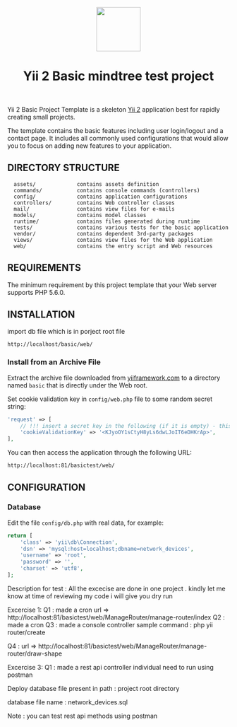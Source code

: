 <p align="center">
    <a href="https://github.com/yiisoft" target="_blank">
        <img src="https://avatars0.githubusercontent.com/u/993323" height="100px">
    </a>
    <h1 align="center">Yii 2 Basic mindtree test project</h1>
    <br>
</p>

Yii 2 Basic Project Template is a skeleton [Yii 2](http://www.yiiframework.com/) application best for
rapidly creating small projects.

The template contains the basic features including user login/logout and a contact page.
It includes all commonly used configurations that would allow you to focus on adding new
features to your application.


DIRECTORY STRUCTURE
-------------------

      assets/             contains assets definition
      commands/           contains console commands (controllers)
      config/             contains application configurations
      controllers/        contains Web controller classes
      mail/               contains view files for e-mails
      models/             contains model classes
      runtime/            contains files generated during runtime
      tests/              contains various tests for the basic application
      vendor/             contains dependent 3rd-party packages
      views/              contains view files for the Web application
      web/                contains the entry script and Web resources



REQUIREMENTS
------------

The minimum requirement by this project template that your Web server supports PHP 5.6.0.


INSTALLATION
------------
import db file which is in porject root file

~~~
http://localhost/basic/web/
~~~

### Install from an Archive File

Extract the archive file downloaded from [yiiframework.com](http://www.yiiframework.com/download/) to
a directory named `basic` that is directly under the Web root.

Set cookie validation key in `config/web.php` file to some random secret string:

```php
'request' => [
    // !!! insert a secret key in the following (if it is empty) - this is required by cookie validation
    'cookieValidationKey' => '<KJyoOY1sCtyH8yLs6dwLJoIT6eDHKrAp>',
],
```

You can then access the application through the following URL:

~~~
http://localhost:81/basictest/web/
~~~



CONFIGURATION
-------------

### Database

Edit the file `config/db.php` with real data, for example:

```php
return [
    'class' => 'yii\db\Connection',
    'dsn' => 'mysql:host=localhost;dbname=network_devices',
    'username' => 'root',
    'password' => '',
    'charset' => 'utf8',
];
```
Description for test :
All the excecise are done in one project . kindly let me know at time of reviewing my code i will give you dry run

Excercise 1:
Q1 : made a cron url => http://localhost:81/basictest/web/ManageRouter/manage-router/index
Q2 : made a cron 
Q3 : made a console controller 
sample command  : php yii router/create

Q4 : url => http://localhost:81/basictest/web/ManageRouter/manage-router/draw-shape

Excercise 3:
Q1 : made a rest api controller individual need to run using postman

Deploy database file present in path : project root directory 

database file name : network_devices.sql

Note : you can test rest api methods using postman

